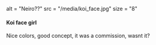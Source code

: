 alt = "Neiro??"
src = "/media/koi_face.jpg"
size = "8"

#### Koi face girl

Nice colors, good concept, it was a commission, wasnt it?
